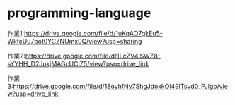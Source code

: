 # programming-language

作業1:https://drive.google.com/file/d/1uKqAO7gkEu5-WktcUu7bot0YCZNUmx0Q/view?usp=sharing

作業2:https://drive.google.com/file/d/1LcZV4iSWZ8-sYYHH_D2JukjMAGcUCiZ5/view?usp=drive_link

作業3:https://drive.google.com/file/d/18oyhfNy7ShgJdoxkOl49ITsvd0_PJlgo/view?usp=drive_link
